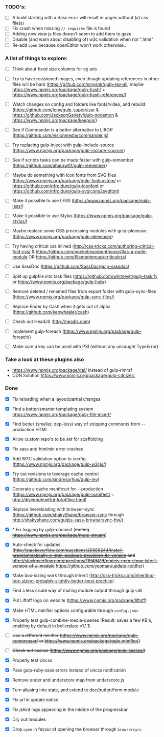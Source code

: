 ### TODO's:

  - [ ] A build starting with a Sass error will result in pages without (a) css file(s)
  - [ ] Fix crash when missing `// requires` file is found 
  - [ ] Adding new view js files doesn't seem to add them to gaze
  - [ ] Disable (and warn about disabling of) w3c validation when not ".html"
  - [ ] Re-add `open` because openEditor won't work otherwise..

### A list of things to explore:

  - [ ] Think about fixed size columns for eg ads
  - [ ] Try to have revisioned images, even though updating references in other files will be hard (https://github.com/smysnk/gulp-rev-all, maybe https://www.npmjs.org/package/gulp-hash/ + https://www.npmjs.org/package/gulp-hash-references/)
  - [ ] Watch changes on config and folders like fonts/video, and rebuild (https://github.com/leny/gulp-supervisor & https://github.com/JacksonGariety/gulp-nodemon & https://www.npmjs.org/package/keepup/)
  - [ ] See if Commander is a better alternative to LiftOff (https://github.com/visionmedia/commander.js)
  - [ ] Try replacing gulp-inject with gulp-include-source (https://www.npmjs.org/package/gulp-include-source/)
  - [ ] See if scripts tasks can be made faster with gulp-remember (https://github.com/ahaurw01/gulp-remember)
  - [ ] Maybe do something with icon fonts from SVG files (https://www.npmjs.org/package/gulp-fontcustom/ or https://github.com/nfroidure/gulp-iconfont or https://github.com/nfroidure/gulp-svgicons2svgfont)
  - [ ] Make it possible to use LESS (https://www.npmjs.org/package/gulp-less/)
  - [ ] Make it possible to use Stylus (https://www.npmjs.org/package/gulp-stylus/)
  - [ ] Maybe replace some CSS processing modules with gulp-pleeease (https://www.npmjs.org/package/gulp-pleeease/)
  - [ ] Try having critical css inlined (http://css-tricks.com/authoring-critical-fold-css/ & https://github.com/pocketjoso/penthouse/#as-a-node-module OR https://github.com/filamentgroup/criticalcss)
  - [ ] Use SassDoc (https://github.com/SassDoc/gulp-sassdoc)
  - [ ] Split up gulpfile into task files (https://github.com/whitneyit/gulp-taskify or https://www.npmjs.org/package/gulp-hub/)
  - [ ] Remove deleted / renamed files from export folder with gulp-sync-files (https://www.npmjs.org/package/gulp-sync-files/)
  - [ ] Replace Ender by Cash when it gets out of alpha (https://github.com/kenwheeler/cash)
  - [ ] Check out HeadJS (http://headjs.com)
  - [ ] Implement gulp-foreach (https://www.npmjs.org/package/gulp-foreach/)
  - [ ] Make sure a key can be used with PSI (without any uncaught TypeError)


  ### Take a look at these plugins also

  - https://www.npmjs.org/package/del/ instead of gulp-rimraf
  - CDN Solution https://www.npmjs.org/package/gulp-cdnizer/

### Done

  - [x] Fix reloading when a layout/partial changes
  - [x] Find a better/smarter templating system https://www.npmjs.org/package/gulp-file-insert/
  - [x] Find better (smaller, dep-less) way of stripping comments from --production HTML
  - [x] Allow custom repo's to be set for scaffolding
  - [x] Fix sass and htmlmin error crashes
  - [x] Add W3C validation option to config (https://www.npmjs.org/package/gulp-w3cjs/)
  - [x] Try out revisions to leverage cache control (https://github.com/sindresorhus/gulp-rev)
  - [x] Generate a cache manifeset for --production (https://www.npmjs.org/package/gulp-manifest/ + http://diveintohtml5.info/offline.html)
  - [x] Replace livereloading with browser-sync (https://github.com/shakyShane/browser-sync through http://shakyshane.com/gulpjs-sass-browsersync-ftw/)
  - [x] ^ Fix logging by gulp-connect (~~muting https://www.npmjs.org/package/mute-stream~~)
  - [x] Auto-check for updates (~~http://stackoverflow.com/questions/20686244/install-programmatically-a-npm-package-providing-its-version and http://stackoverflow.com/questions/11949419/nodejs-npm-show-latest-version-of-a-module~~ https://github.com/yeoman/update-notifier)
  - [x] Make box-sizing work through inherit (http://css-tricks.com/inheriting-box-sizing-probably-slightly-better-best-practice)
  - [x] Find a less crude way of muting module output through gulp-util
  - [x] Put Liftoff logo on website (https://www.npmjs.org/package/liftoff)
  - [x] Make HTML minifier options configurable through `config.json`
  - [x] Properly test gulp-combine-media-queries (Result: saves a few KB's, enabling by default in boilerplate v1.1.1)
  - [ ] ~~Use a different minifier (https://www.npmjs.org/package/gulp-compressor/ or https://www.npmjs.org/package/gulp-minifier/)~~
  - [ ] ~~Check out csscss (https://www.npmjs.org/package/gulp-csscss/)~~
  - [x] Properly test Uncss
  - [x] Pass gulp-ruby-sass errors instead of uncss notification
  - [x] Remove ender and underscore map from underscore.js
  - [x] Turn aliasing into state, and extend to doc/button/form module
  - [x] Fix url in update notice
  - [x] Fix jshint logs appearing in the middle of the progressbar
  - [x] Dry out modules
  - [x] Drop `open` in favour of opening the browser through `browsersync`
  